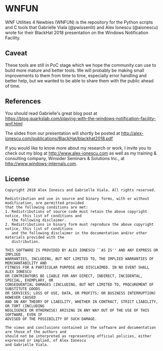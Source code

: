 # WNFUN
WNF Utilities 4 Newbies (WNFUN) is the repository for the Python scripts and C tools that Gabrielle Viala (@pwissenlit) and Alex Ionescu (@aionescu) wrote for their BlackHat 2018 presentation on the Windows Notification Facility.

## Caveat

These tools are still in PoC stage which we hope the community can use to build more mature and better tools. We will probably be making small improvements to them from time to time, especially error handling and better help, but we wanted to be able to share them with the public ahead of time.

## References

You should read Gabrielle's great blog post at https://blog.quarkslab.com/playing-with-the-windows-notification-facility-wnf.html

The slides from our presentation will shortly be posted at http://alex-ionescu.com/publications/BlackHat/blackhat2018.pdf

If you would like to know more about my research or work, I invite you to check out my blog at http://www.alex-ionescu.com as well as my training & consulting company, Winsider Seminars & Solutions Inc., at http://www.windows-internals.com.

## License

```
Copyright 2018 Alex Ionescu and Gabrielle Viala. All rights reserved. 

Redistribution and use in source and binary forms, with or without modification, are permitted provided
that the following conditions are met: 
1. Redistributions of source code must retain the above copyright notice, this list of conditions and
   the following disclaimer. 
2. Redistributions in binary form must reproduce the above copyright notice, this list of conditions
   and the following disclaimer in the documentation and/or other materials provided with the 
   distribution. 

THIS SOFTWARE IS PROVIDED BY ALEX IONESCU ``AS IS'' AND ANY EXPRESS OR IMPLIED
WARRANTIES, INCLUDING, BUT NOT LIMITED TO, THE IMPLIED WARRANTIES OF MERCHANTABILITY AND
FITNESS FOR A PARTICULAR PURPOSE ARE DISCLAIMED. IN NO EVENT SHALL ALEX IONESCU
OR CONTRIBUTORS BE LIABLE FOR ANY DIRECT, INDIRECT, INCIDENTAL, SPECIAL, EXEMPLARY, OR
CONSEQUENTIAL DAMAGES (INCLUDING, BUT NOT LIMITED TO, PROCUREMENT OF SUBSTITUTE GOODS
OR SERVICES; LOSS OF USE, DATA, OR PROFITS; OR BUSINESS INTERRUPTION) HOWEVER CAUSED
AND ON ANY THEORY OF LIABILITY, WHETHER IN CONTRACT, STRICT LIABILITY, OR TORT (INCLUDING
NEGLIGENCE OR OTHERWISE) ARISING IN ANY WAY OUT OF THE USE OF THIS SOFTWARE, EVEN IF
ADVISED OF THE POSSIBILITY OF SUCH DAMAGE.

The views and conclusions contained in the software and documentation are those of the authors and
should not be interpreted as representing official policies, either expressed or implied, of Alex Ionescu
and Gabrielle Viala.
```
